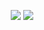 <p align="center">
  <picture>
    <source
      srcset="https://github-readme-stats.vercel.app/api?username=eljamm&show_icons=true&hide_border=true&theme=slateorange&bg_color=00000000&rank_icon=github&hide=issues,contribs"
      media="(prefers-color-scheme: dark)"
    />
    <source
      srcset="https://github-readme-stats.vercel.app/api?username=eljamm&show_icons=true&hide_border=true&bg_color=00000000&rank_icon=github&hide=issues,contribs"
      media="(prefers-color-scheme: light), (prefers-color-scheme: no-preference)"
    />
    <img src="https://github-readme-stats.vercel.app/api?username=eljamm&show_icons=true&hide_border=true&bg_color=00000000&rank_icon=github&hide=issues,contribs" />
  </picture>
  <picture>
    <source
      srcset="https://github-readme-stats.vercel.app/api/top-langs/?username=eljamm&layout=compact&hide_border=true&theme=slateorange&bg_color=00000000"
      media="(prefers-color-scheme: dark)"
    />
    <source
      srcset="https://github-readme-stats.vercel.app/api/top-langs/?username=eljamm&layout=compact&hide_border=true&bg_color=00000000"
      media="(prefers-color-scheme: light), (prefers-color-scheme: no-preference)"
    />
    <img src="https://github-readme-stats.vercel.app/api/top-langs/?username=eljamm&layout=compact&hide_border=true&bg_color=00000000" />
  </picture>
</p>
